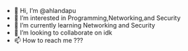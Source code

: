 - 👋 Hi, I’m @ahlandapu
- 👀 I’m interested in Programming,Networking,and Security
- 🌱 I’m currently learning Networking and Security
- 💞️ I’m looking to collaborate on idk 
- 📫 How to reach me ???

<!---
ahlandapu/ahlandapu is a ✨ special ✨ repository because its `README.md` (this file) appears on your GitHub profile.
You can click the Preview link to take a look at your changes.
--->

